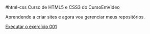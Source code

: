 #html-css
Curso de HTML5 e CSS3 do CursoEmVideo

Aprendendo a criar sites e agora vou gerenciar meus repositórios.


<a href="https://nevesmlk.github.io/html-css/exercicios/ex001">Executar o exercício 001</a>
